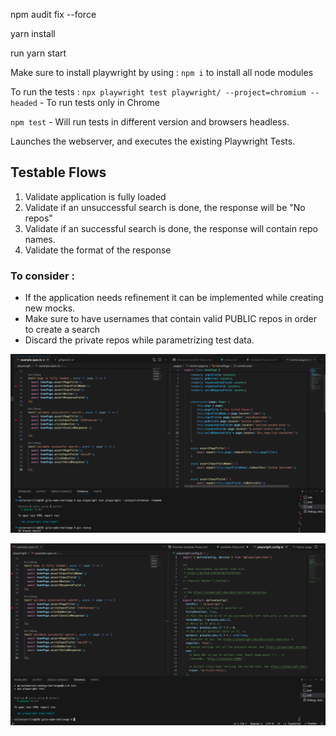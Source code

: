 
npm audit fix --force

yarn install

run yarn start

Make sure to install playwright by using : 
`npm i` to install all node modules

To run the tests :
`npx playwright test playwright/ --project=chromium --headed` - To run tests only in Chrome

`npm test` - Will run tests in different version and browsers headless.

Launches the webserver, and executes the existing Playwright Tests.

## Testable Flows
1. Validate application is fully loaded
2. Validate if an unsuccessful search is done, the response will be "No repos"
3. Validate if an successful search is done, the response will contain repo names.
4. Validate the format of the response

### To consider :
* If the application needs refinement it can be implemented while creating new mocks.
* Make sure to have usernames that contain valid PUBLIC  repos in order to create a search
* Discard the private repos while parametrizing test data.


![evidence 1](evidence/ev-1.png)

![evidence 1](evidence/ev-2.png)
